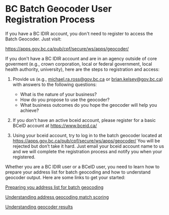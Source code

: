 # BC Batch Geocoder User Registration Process 

If you have a BC IDIR account, you don't need to register to access the Batch Geocoder. Just visit:

https://apps.gov.bc.ca/pub/cpf/secure/ws/apps/geocoder/

If you don't have a BC IDIR account and are in an agency outside of core goverment (e.g., crown corporation, local or federal government, local health authority, university), here are the steps to registration and access:

1. Provide us (e.g., michael.ra.ross@gov.bc.ca or brian.kelsey@gov.bc.ca) with answers to the following questions:

     - What is the nature of your business?
     - How do you propose to use the geocoder?
     - What business outcomes do you hope the geocoder will help you achieve? 
 
2. If you don't have an active bceid account, please register for a basic BCeID account at https://www.bceid.ca/

3.	Using your bceid account, try to log in to the batch geocoder located at https://apps.gov.bc.ca/pub/cpf/secure/ws/apps/geocoder/
You will be rejected but don’t take it hard. Just email your bceid account name to us and we will complete the registration process and notify you when your registered. 

Whether you are a BC IDIR user or a BCeID user, you need to learn how to prepare your address list for batch geocoding and how to understand geocoder output. Here are some links to get your started:

[Preparing you address list for batch geocoding](https://www2.gov.bc.ca/assets/gov/data/geographic/location-services/geocoder/batch_address_data_prep.pdf)

[Understanding address geocoding match scoring](https://github.com/bcgov/ols-geocoder/blob/gh-pages/understanding-match-scoring.md)

[Understanding geocoder results](https://www2.gov.bc.ca/assets/gov/data/geographic/location-services/geocoder/understanding_geocoder_results.pdf)

